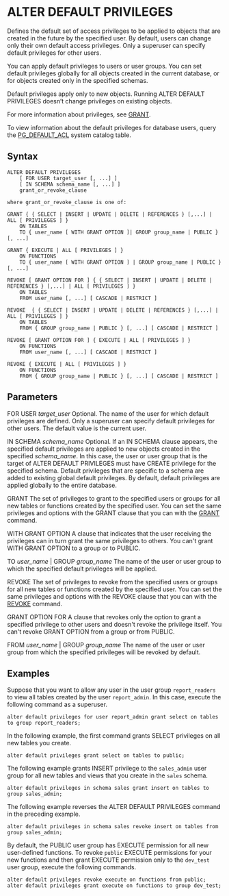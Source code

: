 # ALTER DEFAULT PRIVILEGES<a name="r_ALTER_DEFAULT_PRIVILEGES"></a>

Defines the default set of access privileges to be applied to objects that are created in the future by the specified user\. By default, users can change only their own default access privileges\. Only a superuser can specify default privileges for other users\.

You can apply default privileges to users or user groups\. You can set default privileges globally for all objects created in the current database, or for objects created only in the specified schemas\. 

Default privileges apply only to new objects\. Running ALTER DEFAULT PRIVILEGES doesn’t change privileges on existing objects\.

For more information about privileges, see [GRANT](r_GRANT.md)\.

To view information about the default privileges for database users, query the [PG\_DEFAULT\_ACL](r_PG_DEFAULT_ACL.md) system catalog table\. 

## Syntax<a name="r_ALTER_DEFAULT_PRIVILEGES-synopsis"></a>

```
ALTER DEFAULT PRIVILEGES
    [ FOR USER target_user [, ...] ]
    [ IN SCHEMA schema_name [, ...] ]
    grant_or_revoke_clause

where grant_or_revoke_clause is one of:

GRANT { { SELECT | INSERT | UPDATE | DELETE | REFERENCES } [,...] | ALL [ PRIVILEGES ] } 
	ON TABLES 
	TO { user_name [ WITH GRANT OPTION ]| GROUP group_name | PUBLIC } [, ...]	 

GRANT { EXECUTE | ALL [ PRIVILEGES ] } 
	ON FUNCTIONS 
	TO { user_name [ WITH GRANT OPTION ] | GROUP group_name | PUBLIC } [, ...]

REVOKE [ GRANT OPTION FOR ] { { SELECT | INSERT | UPDATE | DELETE | REFERENCES } [,...] | ALL [ PRIVILEGES ] } 
	ON TABLES 
	FROM user_name [, ...] [ CASCADE | RESTRICT ]

REVOKE  { { SELECT | INSERT | UPDATE | DELETE | REFERENCES } [,...] | ALL [ PRIVILEGES ] } 
	ON TABLES 
	FROM { GROUP group_name | PUBLIC } [, ...] [ CASCADE | RESTRICT ]

REVOKE [ GRANT OPTION FOR ] { EXECUTE | ALL [ PRIVILEGES ] } 
	ON FUNCTIONS 
	FROM user_name [, ...] [ CASCADE | RESTRICT ]

REVOKE { EXECUTE | ALL [ PRIVILEGES ] } 
	ON FUNCTIONS 
	FROM { GROUP group_name | PUBLIC } [, ...] [ CASCADE | RESTRICT ]
```

## Parameters<a name="r_ALTER_DEFAULT_PRIVILEGES-parameters"></a>

FOR USER *target\_user*  <a name="default-for-user"></a>
Optional\. The name of the user for which default privileges are defined\. Only a superuser can specify default privileges for other users\. The default value is the current user\.

IN SCHEMA *schema\_name*   <a name="default-in-schema"></a>
Optional\. If an IN SCHEMA clause appears, the specified default privileges are applied to new objects created in the specified *schema\_name*\. In this case, the user or user group that is the target of ALTER DEFAULT PRIVILEGES must have CREATE privilege for the specified schema\. Default privileges that are specific to a schema are added to existing global default privileges\. By default, default privileges are applied globally to the entire database\. 

GRANT   <a name="default-grant"></a>
The set of privileges to grant to the specified users or groups for all new tables or functions created by the specified user\. You can set the same privileges and options with the GRANT clause that you can with the [GRANT](r_GRANT.md) command\. 

WITH GRANT OPTION   <a name="default-grant-option"></a>
A clause that indicates that the user receiving the privileges can in turn grant the same privileges to others\. You can't grant WITH GRANT OPTION to a group or to PUBLIC\. 

TO *user\_name* \| GROUP *group\_name*   <a name="default-to"></a>
The name of the user or user group to which the specified default privileges will be applied\.

REVOKE   <a name="default-revoke"></a>
The set of privileges to revoke from the specified users or groups for all new tables or functions created by the specified user\. You can set the same privileges and options with the REVOKE clause that you can with the [REVOKE](r_REVOKE.md) command\. 

GRANT OPTION FOR  <a name="default-revoke-option"></a>
 A clause that revokes only the option to grant a specified privilege to other users and doesn't revoke the privilege itself\. You can't revoke GRANT OPTION from a group or from PUBLIC\. 

FROM *user\_name* \| GROUP *group\_name*  <a name="default-from"></a>
The name of the user or user group from which the specified privileges will be revoked by default\.

## Examples<a name="r_ALTER_DEFAULT_PRIVILEGES-examples"></a>

Suppose that you want to allow any user in the user group `report_readers` to view all tables created by the user `report_admin`\. In this case, execute the following command as a superuser\. 

```
alter default privileges for user report_admin grant select on tables to group report_readers; 
```

In the following example, the first command grants SELECT privileges on all new tables you create\. 

```
alter default privileges grant select on tables to public; 
```

The following example grants INSERT privilege to the `sales_admin` user group for all new tables and views that you create in the `sales` schema\. 

```
alter default privileges in schema sales grant insert on tables to group sales_admin; 
```

The following example reverses the ALTER DEFAULT PRIVILEGES command in the preceding example\. 

```
alter default privileges in schema sales revoke insert on tables from group sales_admin;
```

By default, the PUBLIC user group has EXECUTE permission for all new user\-defined functions\. To revoke `public` EXECUTE permissions for your new functions and then grant EXECUTE permission only to the `dev_test` user group, execute the following commands\. 

```
alter default privileges revoke execute on functions from public; 
alter default privileges grant execute on functions to group dev_test;
```